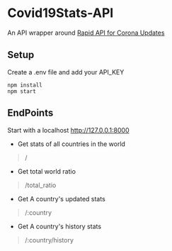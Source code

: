 # Covid19Stats-API

An API wrapper around [Rapid API for Corona Updates](https://rapidapi.com/astsiatsko/api/coronavirus-monitor)

## Setup

Create a .env file and add your API_KEY

```
npm install
npm start
```

## EndPoints

 Start with a localhost http://127.0.0.1:8000

- Get stats of all countries in the world
> /

- Get total world ratio
> /total_ratio

- Get A country's updated stats
> /:country

- Get A country's history stats
> /:country/history